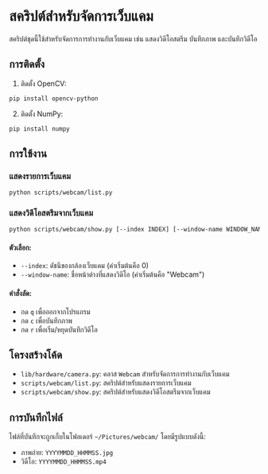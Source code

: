 # สคริปต์สำหรับจัดการเว็บแคม

สคริปต์ชุดนี้ใช้สำหรับจัดการการทำงานกับเว็บแคม เช่น แสดงวิดีโอสตรีม บันทึกภาพ และบันทึกวิดีโอ

## การติดตั้ง

1. ติดตั้ง OpenCV:
```bash
pip install opencv-python
```

2. ติดตั้ง NumPy:
```bash
pip install numpy
```

## การใช้งาน

### แสดงรายการเว็บแคม

```bash
python scripts/webcam/list.py
```

### แสดงวิดีโอสตรีมจากเว็บแคม

```bash
python scripts/webcam/show.py [--index INDEX] [--window-name WINDOW_NAME]
```

#### ตัวเลือก:
- `--index`: ดัชนีของกล้องเว็บแคม (ค่าเริ่มต้นคือ 0)
- `--window-name`: ชื่อหน้าต่างที่แสดงวิดีโอ (ค่าเริ่มต้นคือ "Webcam")

#### คำสั่งลัด:
- กด `q` เพื่อออกจากโปรแกรม
- กด `c` เพื่อบันทึกภาพ
- กด `r` เพื่อเริ่ม/หยุดบันทึกวิดีโอ

## โครงสร้างโค้ด

- `lib/hardware/camera.py`: คลาส `Webcam` สำหรับจัดการการทำงานกับเว็บแคม
- `scripts/webcam/list.py`: สคริปต์สำหรับแสดงรายการเว็บแคม
- `scripts/webcam/show.py`: สคริปต์สำหรับแสดงวิดีโอสตรีมจากเว็บแคม

## การบันทึกไฟล์

ไฟล์ที่บันทึกจะถูกเก็บในโฟลเดอร์ `~/Pictures/webcam/` โดยมีรูปแบบดังนี้:
- ภาพถ่าย: `YYYYMMDD_HHMMSS.jpg`
- วิดีโอ: `YYYYMMDD_HHMMSS.mp4` 